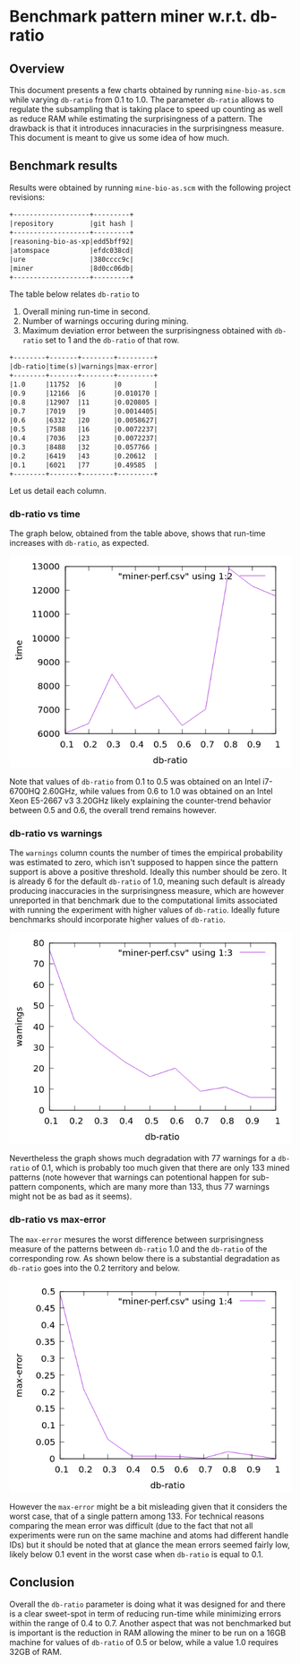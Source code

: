 # Benchmark pattern miner w.r.t. db-ratio

## Overview

This document presents a few charts obtained by running
`mine-bio-as.scm` while varying `db-ratio` from 0.1 to 1.0.  The
parameter `db-ratio` allows to regulate the subsampling that is taking
place to speed up counting as well as reduce RAM while estimating the
surprisingness of a pattern.  The drawback is that it introduces
innacuracies in the surprisingness measure.  This document is meant to
give us some idea of how much.

## Benchmark results

Results were obtained by running `mine-bio-as.scm` with the following
project revisions:

```
+-------------------+---------+
|repository         |git hash |
+-------------------+---------+
|reasoning-bio-as-xp|edd5bff92|
|atomspace          |efdc038cd|
|ure                |380cccc9c|
|miner              |8d0cc06db|
+-------------------+---------+
```

The table below relates `db-ratio` to

1. Overall mining run-time in second.
2. Number of warnings occuring during mining.
3. Maximum deviation error between the surprisingness obtained with
   `db-ratio` set to 1 and the `db-ratio` of that row.

```
+--------+-------+--------+---------+
|db-ratio|time(s)|warnings|max-error|
+--------+-------+--------+---------+
|1.0     |11752  |6       |0        |
|0.9     |12166  |6       |0.010170 |
|0.8     |12907  |11      |0.020805 |
|0.7     |7019   |9       |0.0014405|
|0.6     |6332   |20      |0.0058627|
|0.5     |7588   |16      |0.0072237|
|0.4     |7036   |23      |0.0072237|
|0.3     |8488   |32      |0.057766 |
|0.2     |6419   |43      |0.20612  |
|0.1     |6021   |77      |0.49585  |
+--------+-------+--------+---------+
```

Let us detail each column.

### db-ratio vs time

The graph below, obtained from the table above, shows that run-time
increases with `db-ratio`, as expected.

![db-ratio-vs-time](miner-perf-db-ratio-time.png)

Note that values of `db-ratio` from 0.1 to 0.5 was obtained on an
Intel i7-6700HQ 2.60GHz, while values from 0.6 to 1.0 was obtained on
an Intel Xeon E5-2667 v3 3.20GHz likely explaining the counter-trend
behavior between 0.5 and 0.6, the overall trend remains however.

### db-ratio vs warnings

The `warnings` column counts the number of times the empirical
probability was estimated to zero, which isn't supposed to happen
since the pattern support is above a positive threshold.  Ideally this
number should be zero.  It is already 6 for the default `db-ratio` of
1.0, meaning such default is already producing inaccuracies in the
surprisingness measure, which are however unreported in that benchmark
due to the computational limits associated with running the experiment
with higher values of `db-ratio`.  Ideally future benchmarks should
incorporate higher values of `db-ratio`.

![db-ratio-vs-warnings](miner-perf-db-ratio-warnings.png)

Nevertheless the graph shows much degradation with 77 warnings for a
`db-ratio` of 0.1, which is probably too much given that there are
only 133 mined patterns (note however that warnings can potentional
happen for sub-pattern components, which are many more than 133, thus
77 warnings might not be as bad as it seems).

### db-ratio vs max-error

The `max-error` mesures the worst difference between surprisingness
measure of the patterns between `db-ratio` 1.0 and the `db-ratio` of
the corresponding row.  As shown below there is a substantial
degradation as `db-ratio` goes into the 0.2 territory and below.

![db-ratio-vs-max-error](miner-perf-db-ratio-max-error.png)

However the `max-error` might be a bit misleading given that it
considers the worst case, that of a single pattern among 133.  For
technical reasons comparing the mean error was difficult (due to the
fact that not all experiments were run on the same machine and atoms
had different handle IDs) but it should be noted that at glance the
mean errors seemed fairly low, likely below 0.1 event in the worst
case when `db-ratio` is equal to 0.1.

## Conclusion

Overall the `db-ratio` parameter is doing what it was designed for and
there is a clear sweet-spot in term of reducing run-time while
minimizing errors within the range of 0.4 to 0.7. Another aspect that
was not benchmarked but is important is the reduction in RAM allowing
the miner to be run on a 16GB machine for values of `db-ratio` of 0.5
or below, while a value 1.0 requires 32GB of RAM.
